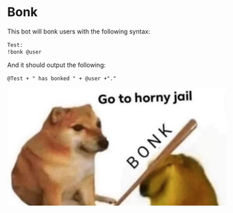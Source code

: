 # Bonk
This bot will bonk users with the following syntax:

```
Test:
!bonk @user
```

And it should output the following:

```
@Test + " has bonked " + @user +"."
```
![](image/bonk.jpg)
